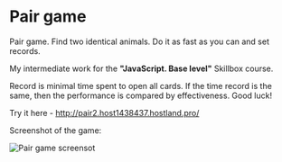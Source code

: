 # Pair game

Pair game. Find two identical animals. Do it as fast as you can and set records.

My intermediate work for the **"JavaScript. Base level"** Skillbox course.

Record is minimal time spent to open all cards. If the time record is the same, then the performance is compared by effectiveness. Good luck!

Try it here - http://pair2.host1438437.hostland.pro/

Screenshot of the game:

![Pair game screensot](http://_github-images.host1438437.hostland.pro/pair-screen.jpg)
